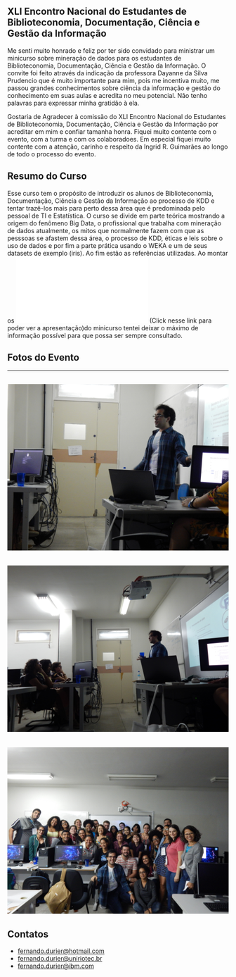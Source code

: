 ## XLI Encontro Nacional do Estudantes de Biblioteconomia, Documentação, Ciência e Gestão da Informação

Me senti muito honrado e feliz por ter sido convidado para ministrar um minicurso sobre mineração de dados para os estudantes de Biblioteconomia, Documentação, Ciência e Gestão da Informação.
O convite foi feito através da indicação da professora Dayanne da Silva Prudencio que é muito importante para mim, pois me incentiva muito, me passou grandes conhecimentos sobre ciência da informação e gestão do conhecimento em suas aulas e acredita no meu potencial. Não tenho palavras para expressar minha gratidão à ela.

Gostaria de Agradecer à comissão do XLI Encontro Nacional do Estudantes de Biblioteconomia, Documentação, Ciência e Gestão da Informação por acreditar em mim e confiar tamanha honra. Fiquei muito contente com o evento, com a turma e com os colaboradoes. Em especial fiquei muito contente com a atenção, carinho e respeito da Ingrid R. Guimarães ao longo de todo o processo do evento.

## Resumo do Curso
Esse curso tem o propósito de introduzir os alunos de Biblioteconomia, Documentação, Ciência e Gestão da Informação ao processo de KDD e tentar trazê-los mais para perto dessa área que é predominada pelo pessoal de TI e Estatística. O curso se divide em parte teórica mostrando a origem do fenômeno Big Data, o profissional que trabalha com mineração de dados atualmente, os mitos que normalmente fazem com que as pesssoas se afastem dessa área, o processo de KDD, éticas e leis sobre o uso de dados e por fim a parte prática usando o WEKA e um de seus datasets de exemplo (iris). Ao fim estão as referências utilizadas.
Ao montar os ![Slides](./Fernando-Durier-Introdução-à-Mineração-de-Dados-Teoria-e-Prática-com-WEKA.pdf) \(Click nesse link para poder ver a apresentação\)do minicurso tentei deixar o máximo de informação possível para que possa ser sempre consultado.


## Fotos do Evento

-----------------------------
![Foto1](./DSCN2380.JPG)
-----------------------------
![Foto1](./DSCN2383.JPG)
-----------------------------
![Foto1](./DSCN2406.JPG)
-----------------------------

## Contatos
* fernando.durier@hotmail.com
* fernando.durier@uniriotec.br
* fernando.durier@ibm.com

